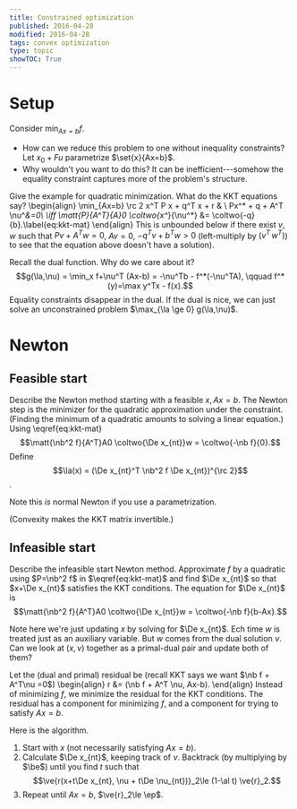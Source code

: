 ```yaml
---
title: Constrained optimization
published: 2016-04-28
modified: 2016-04-28
tags: convex optimization
type: topic
showTOC: True
---
```


# Setup

Consider $\min_{Ax=b}f$.

* How can we reduce this problem to one without inequality constraints? Let $x_0+Fu$ parametrize $\set{x}{Ax=b}$.
* Why wouldn't you want to do this? It can be inefficient---somehow the equality constraint captures more of the problem's structure.

Give the example for quadratic minimization. What do the KKT equations say?
\begin{align}
\min_{Ax=b} \rc 2 x^T P x + q^T x + r & \\
Px^* + q + A^T \nu^*&=0\\
\iff \matt{P}{A^T}{A}0 \coltwo{x^*}{\nu^*} &= \coltwo{-q}{b}.\label{eq:kkt-mat}
\end{align}
This is unbounded below if there exist $v,w$ such that $Pv+A^Tw=0$, $Av=0$, $-q^Tv+b^Tw>0$ (left-multiply by $(v^T\,w^T)$) to see that the equation above doesn't have a solution).

Recall the dual function. Why do we care about it?
$$g(\la,\nu) = \min_x f+\nu^T (Ax-b) = -\nu^Tb - f^*(-\nu^TA), \qquad f^*(y)=\max y^Tx - f(x).$$
Equality constraints disappear in the dual. If the dual is nice, we can just solve an unconstrained problem $\max_{\la \ge 0} g(\la,\nu)$.

# Newton

## Feasible start

Describe the Newton method starting with a feasible $x, Ax=b$. The Newton step is the minimizer for the quadratic approximation under the constraint. (Finding the minimum of a quadratic amounts to solving a linear equation.) Using \eqref{eq:kkt-mat}
$$\matt{\nb^2 f}{A^T}A0 \coltwo{\De x_{nt}}w = \coltwo{-\nb f}{0}.$$
Define $$\la(x) = (\De x_{nt}^T \nb^2 f \De x_{nt})^{\rc 2}$$.

Note this *is* normal Newton if you use a parametrization.

(Convexity makes the KKT matrix invertible.)

## Infeasible start

Describe the infeasible start Newton method. Approximate $f$ by a quadratic using $P=\nb^2 f$ in $\eqref{eq:kkt-mat}$ and find $\De x_{nt}$ so that $x+\De x_{nt}$ satisfies the KKT conditions. The equation for $\De x_{nt}$ is
$$\matt{\nb^2 f}{A^T}A0 \coltwo{\De x_{nt}}w = \coltwo{-\nb f}{b-Ax}.$$

Note here we're just updating $x$ by solving for $\De x_{nt}$. Ech time $w$ is treated just as an auxiliary variable. But $w$ comes from the dual solution $\nu$. Can we look at $(x,\nu)$ together as a primal-dual pair and update both of them?

Let the (dual and primal) residual be (recall KKT says we want $\nb f + A^T\nu =0$)
\begin{align}
r &= (\nb f + A^T \nu, Ax-b).
\end{align}
Instead of minimizing $f$, we minimize the residual for the KKT conditions. The residual has a component for minimizing $f$, and a component for trying to satisfy $Ax=b$.

Here is the algorithm.

1. Start with $x$ (not necessarily satisfying $Ax=b$).
2.  Calculate $\De x_{nt}$, keeping track of $\nu$. Backtrack (by multiplying by $\be$) until you find $t$ such that
    $$\ve{r(x+t\De x_{nt}, \nu + t\De \nu_{nt})}_2\le (1-\al t) \ve{r}_2.$$
3.  Repeat until $Ax=b$, $\ve{r}_2\le \ep$. 
